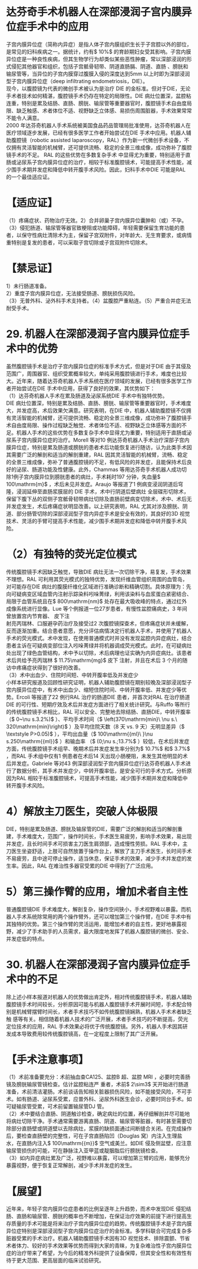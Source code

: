 # 达芬奇手术机器人在深部浸润子宫内膜异位症手术中的应用  
子宫内膜异位症（简称内异症）是指人体子宫内膜组织生长于子宫腔以外的部位，是常见的妇科疾病之一。据统计，约有$ 10\%$  的育龄期妇女受其影响。子宫内膜异位症是一种良性疾病，但其生物学行为却类似某些恶性肿瘤，常以深部浸润的形式侵犯其他器官和组织，包括子宫骶骨韧带、阴道直肠膈、阴道、直肠 、膀胱和输尿管等，当异位的子宫内膜穿过腹膜入侵的深度达到5mm 以上时即为深部浸润型子宫内膜异位症（deep infiltrating endometriosis，DIE）。  
现今，以腹腔镜为代表的微创手术被认为是治疗 DIE 的金标准。但对于DIE，无论手术者技术如何精湛，腹腔镜手术仍存在特定的局限性。DIE 病灶位置深，盆腔粘连重，特别是累及结肠、直肠、膀胱、输尿管等重要器官时，腹腔镜手术自由度局限、缺乏触感、术者体位不适、视野缺乏立体感、易损伤周围脏器，手术效果常常不能令人满意。  
2000 年达芬奇机器人手术系统被美国食品药品管理局批准使用，达芬奇机器人在医疗领域逐步发展，已经有很多医学工作者开始尝试在DIE 手术中应用。机器人辅助腹腔镜（robotic assisted laparoscopy，RAL）作为新一代微创手术设备，不仅拥有灵活智能的机械臂，还可提供流畅、稳定的全景三维成像，成功弥补了腹腔镜手术的不足。 RAL  的这些优势在多数复杂手术 中显得尤为重要，特别适用于直肠或泌尿系子宫内膜异位症的治疗，相较于标准腹腔镜术，可能提高手术性能，减少围手术期并发症和降低中转开腹手术风险。因此，妇科手术中DIE 可能是RAL 的一个最佳适应证。  
# 【适应证】  
（1）疼痛症状、药物治疗无效。2）合并卵巢子宫内膜异位囊肿和（或）不孕。  
（3）侵犯肠道、输尿管等器官致梗阻或功能障碍，年轻需要保留生育功能的患者，以保守性病灶清除术为主，保留子宫双附件，对年龄大、无生育要求，或病情重特别是复发的患者，可以采取子宫切除或子宫双附件切除术。  
# 【禁忌证】  
1）未行肠道准备。  
2）重度子宫内膜异位症，无法接受肠道、膀胱损伤风险。  
（3）无普外科、泌外科手术支持者。（4）盆腹腔严重粘连。（5）严重合并症无法耐受手术。  
# 29. 机器人在深部浸润子宫内膜异位症手术中的优势  
虽然腹腔镜手术是治疗子宫内膜异位症的标准手术方式，但是对于DIE 由于其侵及范围广，周围器官、组织受累概率较大，单纯采用腹腔镜进行手术，难度也比较大。近年来，随着达芬奇机器人手术系统在医疗领域的发展，已经有很多医学工作者开始尝试在DIE 手术中应用，获得了良好的效果，其优势如下：  
（1）达芬奇机器人手术在累及肠道及泌尿系统DIE 手术中有独特优势。  
DIE 病灶位置深，特别是累及结肠、直肠、膀胱、输尿管等重要器官时，手术难度大，并发症高，术后效果欠满意。研究表明，在DIE 中，机器人辅助腹腔镜不仅拥有灵活智能的机械臂，还可提供流畅、稳定的全景三维成像，成功弥补了腹腔镜手术自由度局限、操作过程缺乏触觉、术者体位不适、视野缺乏立体感等方面的不足。机器人手术的这些优势在多数复杂手术中显得尤为重要，特别适用于直肠或泌尿系子宫内膜异位症的治疗。Morell 等对10 例达芬奇机器人手术治疗深部子宫内膜异位症，特别是累及肠道或膀胱的患者术后功能恢复进行随访，认为此类手术因其需要广泛的解剖和适当的解剖重建，RAL 因其灵活智能的机械臂，流畅、稳定的全景三维成像，弥补了普通腹腔镜的不足，有低风险的并发症，且能保持术后良好的泌尿、肠道功能及性健康。此外，Chammas 等用达芬奇手术机器人成功切除1例子宫内膜异位到膀胱患者的病灶，手术耗时197 分钟，失血量$ 100\mathrm{m}$    ，术后未见并发症。Araujo 等报道了1 例病变浸润阴道后穹隆，浸润延伸至直肠浆膜层的 DIE  手术，术中行阴道后壁病灶 全层碟形切除术，保留下腹下丛的双侧子宫骶骨韧带病灶切除及直肠前壁病变切除术，术中、术后无并发症发生，术后疼痛症状明显改善。以上研究表明，RAL 尤其对涉及膀胱、阴道、部分肠管切除的深部浸润型子宫内异症手术是安全有效的，其良好的3D 视觉技术、灵活的手臂可提高手术性能，减少围手术期并发症和降低中转开腹手术风险。  
# （2）有独特的荧光定位模式  
传统腹腔镜手术因缺乏触觉，导致DIE 病灶无法一次切除干净，易复发，手术效果不理想。RAL 可利用其荧光模式的独特优势，发现纤维血管组织周围的血管岛，对可能存在DIE 病灶的腹膜纤维化区域进行准确诊断和精确切割。具体原理为：先向可疑病变区域血管内注射示踪染料吲哚菁绿，利用该染料与血浆蛋白紧密结合、局限于血管系统且在$ 800\mathrm{nm}$     处存在最大吸收峰的特点，通过红外成像系统进行显像。Lue 等个例报道一位27岁患者，有慢性盆腔痛病史，3 年间曾放置宫内节育器、 皮下注  
射亮丙瑞林、口服避孕药治疗及接受过2 次腹腔镜探查术，但疼痛症状并未缓解，反而逐渐加重。结合患者意愿，充分评估病情决定行机器人手术，并使用了机器人手术的荧光模式。术中发现，在使用普通模式时并没有发现盆腔内异症病灶，结合患者主诉在可疑病变部位注入吲哚菁绿并将机器调成荧光模式。此时，在可疑病灶处出现了绿色血管结构，术中予以切除，术后病理也证实确为内异症病灶。该患者术后共给予亮丙瑞林 $ 11.75\mathrm{mg}$      皮下 注射，并且在术后 3 个月的随访中疼痛症状得到了很好的改善。  
（3）术中出血少、住院时间短、中转开腹率低及并发症少  
小样本研究报道及回顾性研究证明，机器人辅助腹腔镜在期别较晚及深部浸润型子宫内膜异位症中，有术中出血少、缩短住院时间、中转开腹率低、并发症少等优势。Ercoli 等报道了22 例行RAL 治疗的肠道DIE 患者，并首次对RAL 在治疗肠道DIE 的可行性、短期疗效及术后并发症方面进行了相关统计研究。与Ruffo 等所行的传统腹腔镜手术相比，RAL 可以安全、完整地去除结肠、直肠DIE，中转开腹率（$ 0~\nu s.3.2\%)$ ）、平均手术时间（$ \left(370\mathrm{min}\ \nu s.\ 320\mathrm{min}\right)$ ）及平均住院天数（8 天 vs. 9 天）无明显差异（$ \textstyle P>0.05)$ ），平均出血量（$ 100\mathrm{{ml}\ }\nu s.250\mathrm{{ml}}$    ）和输血率 （$ (0\;\nu s.\;13.7\%$ ）较低，在术后并发症方面，传统腹腔镜手术组早、晚期术后并发症发生率分别为$ 10.7\%$  和$ 3.7\%$ ，而RAL 手术组中仅有1 例患者在术后14 天出现小肠梗阻，未发生其他明显的术后并发症。Gabriele 等对43 例深部浸润型子宫内膜异位症行达芬奇机器人手术进行了数据分析，其手术并发症少，中转开腹率低，是安全可行的手术方式。分析原因为RAL 相较于标准腹腔镜术，可提高手术性能，减少围手术期并发症和降低中转开腹手术风险。  
# 4）解放主刀医生，突破人体极限  
DIE，特别是累及肠道、膀胱及输尿管的DIE，需要广泛的解剖和适当的解剖重建，手术难度大，范围广，操作时间长，手术医生易疲劳，影响手术效果，易出现并发症，且长时间手术可损害主刀医生肩颈部，造成慢性劳损。RAL 手术中，主刀医生坐姿舒适，上肢可自然放置于操作台上，解放了主刀手术医生，长时间手术不易疲劳，且中途可停止操作，适当休息，保证手术的效果，减少手术并发症的发生率。因此，RAL 在难治性多器官受累的DIE 中得到了广泛应用。  
# 5）第三操作臂的应用，增加术者自主性  
普通腹腔镜DIE 手术难度大，解剖复杂，操作空间狭小，手术视野难以暴露。而机器人手术系统除常用的两个操作臂外，还可以增加第三个操作臂，在DIE 手术中有其独特的优势。第三个操作臂的灵活运用，能增加术者的自主性，更好地暴露视野，减少了手术助手的人员需求，最大限度地发挥了机器人腹腔镜的微创、安全、并发症低的特点。  
# 30. 机器人在深部浸润子宫内膜异位症手术中的不足  
除上述小样本报道对机器人的优势做出肯定外，相对传统腹腔镜手术，机器人辅助腹腔镜手术时间较长，分析原因可能与机器人腹腔镜手术开展时间短，手术配合特别是机械臂摆臂时间长，术者手术技巧不如传统腹腔镜娴熟，机器人手术术者缺乏触 感等有关。相信随着机器人技术的广泛开展，术者手术技巧的不断提高，荧光定位技术的应用，RAL 手术效果必将优于传统腹腔镜。另外，机器人手术因其研发成本导致费用较传统腹腔镜高，在一定程度上限制了其广泛开展。  
# 【手术注意事项】  
（1）术前准备要充分：术前抽血查CA125、盆腔B 超、盆腔 MRI ，必要时完善肠镜及膀胱输尿管镜检查。估计盆腔粘连严 重者，术前$ 2\sim3$  天开始进行肠道准备，术前清洁灌肠。术前谈话告知相关脏器损伤风险，如不能接受风险，不可手术。如有肠道、泌尿系受累，应普外科、泌尿外科医生会诊，必要时同台手术。如可疑输尿管受累，可术前留置输尿管DJ 管。  
（2）术中要结合直肠、阴道触诊检查，确定病灶的位置，再仔细解剖并尽可能地将病灶切除干净。手术通常需要游离直肠、阴道、输尿管等脏器，有时甚至需要切除部分直肠壁或阴道壁以去除病灶，浆膜的缺损面通过间断缝合关闭。在完成操作后，要检查直肠壁的完整性，可在子宫直肠陷凹（Douglas 窝）内注入生理盐水，在直肠内注入$ 100\mathrm{{m}}$     空气或美兰。如DIE 侵及侧盆壁，应注意输尿管损伤的可能，可在静脉注入亚甲蓝或靛胭脂后行膀胱镜检查。  
（3）如内异症病灶累及广泛，视野难以暴露，可以增加第三臂的应用，能够充分暴露视野，便于恢复正常解剖，减少手术并发症的发生。  
# 【展望】  
近年来，年轻子宫内膜异位症患者的比例呈逐年上升趋势，而术中发现DIE 侵犯结肠、直肠和输尿管、膀胱的概率也不断增加，在保证治疗效果的前提下进行提高生存质量的手术可能是将来治疗子宫内膜异位症的趋势。传统腹腔镜手术是子宫内膜异位症特别是深部浸润型子宫内膜异位症治疗的金标准。多学科联合可完成复杂多脏器受累的手术治疗。机器人辅助腹腔镜手术因有3D 视觉技术、排除震颤、节省术者体力、较好的手术效果等优势而得到大家的青睐，为复杂难治性子宫内膜异位症的治疗带来了希望，为今后的精准外科提供了设备保障，但其安全性和有效性有待于更大范围、更高层面的临床试验研究。  
